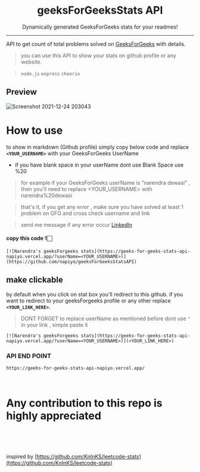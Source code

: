 <p align="center">
 <h1 align="center">geeksForGeeksStats API</h1>
 <p align="center">Dynamically generated GeeksForGeeks stats for your readmes!</p>
</p>

*****

API to get count of total problems solved on [GeeksForGeeks](https://practice.geeksforgeeks.org/) with details.
> you can use this API to show your stats on github profile or any website.

> `node.js`  `express`  `cheerio`
## Preview
![Screenshot 2021-12-24 203043](https://user-images.githubusercontent.com/88178000/147360853-1c573480-399f-4e68-9112-b07e13852100.jpg)
# How to use
 to show in markdown (Github profile) simply copy below code and replace **`<YOUR_USERNAME>`** with your GeeksForGeeks UserName
 - if you have blank space in your userName dont use Blank Space use %20
 > for example if your GeeksForGeeks userName is "narendra dewasi" , then  you'll need to replace <YOUR_USERNAME> with narendra%20dewasi


 > that's it, if you get any error , make sure you have solved at least 1 problem on GFG and cross check username and link 


 > send me message if any error occur [LinkedIn](https://www.linkedin.com/in/narendra-dewasi/)

#### copy this code 👇🏻
```
[![Narendra's geeksForgeeks stats](https://geeks-for-geeks-stats-api-napiyo.vercel.app/?userName=<YOUR_USERNAME>)](https://github.com/napiyo/geeksForGeeksStatsAPI)
```

## make clickable
by default when you click on stat box you'll redirect to this github. if you want to redirect to your geeksForgeeks profile or any other replace **`<YOUR_LINK_HERE>`**.
> DONT FORGET to replace userName as mentioned before
> dont use `"` in your link , simple paste it
```
[![Narendra's geeksForgeeks stats](https://geeks-for-geeks-stats-api-napiyo.vercel.app/?userName=<YOUR_USERNAME>)](<YOUR_LINK_HERE>)
 ```
 
 ### API END POINT
 ```
 https://geeks-for-geeks-stats-api-napiyo.vercel.app/
 ```
 
 <br>
 
 # Any contribution to this repo is highly appreciated
 
 <br>
 <br>
 <br>
 
 inspired by [https://github.com/KnlnKS/leetcode-stats](https://github.com/KnlnKS/leetcode-stats)
